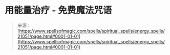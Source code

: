 <!--yml

分类：未分类

日期：2024-06-12 19:04:19

-->

# 用能量治疗 - 免费魔法咒语

> 来源：[https://www.spellsofmagic.com/spells/spiritual_spells/energy_spells/21051/page.html#0001-01-01](https://www.spellsofmagic.com/spells/spiritual_spells/energy_spells/21051/page.html#0001-01-01)
